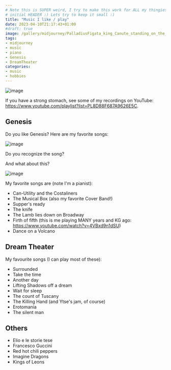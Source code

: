 ```yaml
---
# Note this is SUPER weird, I try to make this work for ALL my thingies so there might be some behavioural clatches in the
# initial HEADER :) Lets try to keep it small :)
title: "Music I like / play"
date: 2023-04-10T21:17:43+01:00
#draft: true
image: /gallery/midjourney/PalladiusFigata_king_Canute_standing_on_the_shore_and_speaking__dd781f09-c2c5-48bd-9e1c-d6bcbed9bd6a.png
tags:
- midjourney
- music
- piano
- Genesis
- DreamTheater
categories:
- music
- hobbies
---
```


![image](/gallery/midjourney/PalladiusFigata_Floor_plan_sketch_watercolor_style_grand_piano_7023fc60-189f-4f02-83dd-b7df0974f25e.png)

If you have a strong stomach, see some of my recordings on YouTube: <https://www.youtube.com/playlist?list=PL8D88F687A9626E5C>.

## Genesis

Do you like Genesis? Here are my favorite songs:

![image](/gallery/midjourney/PalladiusFigata_king_Canute_standing_on_the_shore_and_speaking__dd781f09-c2c5-48bd-9e1c-d6bcbed9bd6a.png)

Do you recognize the song?

And what about this?

![image](/gallery/midjourney/PalladiusFigata_a_beautiful_white_lamb_lies_down_Broadway_New_Y_10a1c643-4ca8-4c40-96fb-9cb3465f73bc.png)

My favorite songs are (note I'm a pianist):

* Can-Utility and the Costaliners
* The Musical Box (also my favorite Cover Band!)
* Supper's ready
* The knife
* The Lamb lies down on Broadway
* Firth of fifth (this is me playing MANY years and KG ago: <https://www.youtube.com/watch?v=4VBxd9n1dSU>)
* Dance on a Volcano

## Dream Theater

My favourite songs (I can play most of these):

* Surrounded
* Take the time
* Another day
* Lifting Shadows off a dream
* Wait for sleep
* The count of Tuscany
* The Killing Hand (and Ytse's jam, of course)
* Erotomania
* The silent man

## Others

* Elio e le storie tese
* Francesco Guccini
* Red hot chili peppers
* Imagine Dragons
* Kings of Leons
